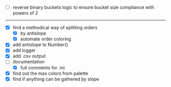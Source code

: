 - [ ] reverse binary buckets logic to ensure bucket size compliance with powers of 2

---

- [x] find a methodical way of splitting orders
  - [x] by antislope
  - [x] automate order coloring
- [x] add antislope to Number()
- [x] add logger
- [x] add .csv output
- [ ] documentation
  - [x] full comments for .ini
- [x] find out the max colors from palette
- [x] find if anything can be gathered by slope